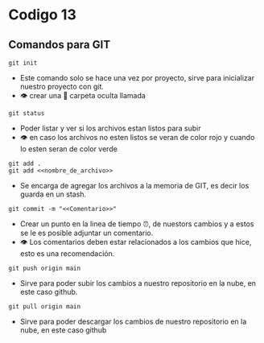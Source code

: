 # Codigo 13

## Comandos para GIT 

```
git init
```
- Este comando solo se hace una vez por proyecto, sirve para inicializar nuestro proyecto con git.
- :eye: crear una :file_folder: carpeta oculta llamada 



```
git status
```
- Poder listar y ver si los archivos estan listos para subir
- :eye: en caso los archivos no esten listos se veran de color rojo y cuando lo esten seran de color verde

```
git add .
git add <<nombre_de_archivo>>
```
- Se encarga de agregar los archivos a la memoria de GIT, es decir los guarda en un stash.

```
git commit -m "<<Comentario>>"
```
- Crear un punto en la linea de tiempo :alarm_clock:, de nuestors cambios y a estos se le es posible adjuntar un comentario.
- :eye: Los comentarios deben estar relacionados a los cambios que hice, esto es una recomendación.

```
git push origin main
```
- Sirve para poder subir los cambios a nuestro repositorio en la nube, en este caso github.

```
git pull origin main
```
- Sirve para poder descargar los cambios de nuestro repositorio en la nube, en este caso github